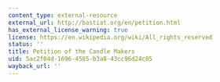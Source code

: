 ```yaml
---
content_type: external-resource
external_url: http://bastiat.org/en/petition.html
has_external_license_warning: true
license: https://en.wikipedia.org/wiki/All_rights_reserved
status: ''
title: Petition of the Candle Makers
uid: 5ac2f04d-1696-4585-b3a8-43cc96d24c05
wayback_url: ''
---
```

